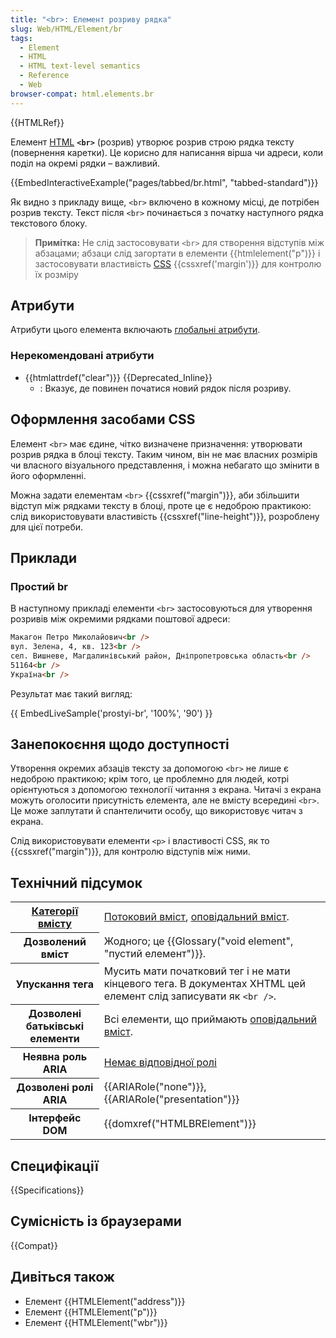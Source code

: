 ```yaml
---
title: "<br>: Елемент розриву рядка"
slug: Web/HTML/Element/br
tags:
  - Element
  - HTML
  - HTML text-level semantics
  - Reference
  - Web
browser-compat: html.elements.br
---
```


{{HTMLRef}}

Елемент [HTML](/uk/docs/Web/HTML) **`<br>`** (розрив) утворює розрив строю рядка тексту (повернення каретки). Це корисно для написання вірша чи адреси, коли поділ на окремі рядки – важливий.

{{EmbedInteractiveExample("pages/tabbed/br.html", "tabbed-standard")}}

Як видно з прикладу вище, `<br>` включено в кожному місці, де потрібен розрив тексту. Текст після `<br>` починається з початку наступного рядка текстового блоку.

> **Примітка:** Не слід застосовувати `<br>` для створення відступів між абзацами; абзаци слід загортати в елементи {{htmlelement("p")}} і застосовувати властивість [CSS](/uk/docs/Web/CSS) {{cssxref('margin')}} для контролю їх розміру

## Атрибути

Атрибути цього елемента включають [глобальні атрибути](/uk/docs/Web/HTML/Global_attributes).

### Нерекомендовані атрибути

- {{htmlattrdef("clear")}} {{Deprecated_Inline}}
  - : Вказує, де повинен початися новий рядок після розриву.

## Оформлення засобами CSS

Елемент `<br>` має єдине, чітко визначене призначення: утворювати розрив рядка в блоці тексту. Таким чином, він не має власних розмірів чи власного візуального представлення, і можна небагато що змінити в його оформленні.

Можна задати елементам `<br>` {{cssxref("margin")}}, аби збільшити відступ між рядками тексту в блоці, проте це є недоброю практикою: слід використовувати властивість {{cssxref("line-height")}}, розроблену для цієї потреби.

## Приклади

### Простий br

В наступному прикладі елементи `<br>` застосовуються для утворення розривів між окремими рядками поштової адреси:

```html
Макагон Петро Миколайович<br />
вул. Зелена, 4, кв. 123<br />
сел. Вишневе, Магдалинівський район, Дніпропетровська область<br />
51164<br />
Україна<br />
```

Результат має такий вигляд:

{{ EmbedLiveSample('prostyi-br', '100%', '90') }}

## Занепокоєння щодо доступності

Утворення окремих абзаців тексту за допомогою `<br>` не лише є недоброю практикою; крім того, це проблемно для людей, котрі орієнтуються з допомогою технології читання з екрана. Читачі з екрана можуть оголосити присутність елемента, але не вмісту всередині `<br>`. Це може заплутати й спантеличити особу, що використовує читач з екрана.

Слід використовувати елементи `<p>` і властивості CSS, як то {{cssxref("margin")}}, для контролю відступів між ними.

## Технічний підсумок

<table class="properties">
  <tbody>
    <tr>
      <th scope="row">
        <a href="/en-US/docs/Web/Guide/HTML/Content_categories"
          >Категорії вмісту</a
        >
      </th>
      <td>
        <a href="/en-US/docs/Web/Guide/HTML/Content_categories#flow_content"
          >Потоковий вміст</a
        >,
        <a href="/en-US/docs/Web/Guide/HTML/Content_categories#phrasing_content"
          >оповідальний вміст</a
        >.
      </td>
    </tr>
    <tr>
      <th scope="row">Дозволений вміст</th>
      <td>Жодного; це {{Glossary("void element", "пустий елемент")}}.</td>
    </tr>
    <tr>
      <th scope="row">Упускання тега</th>
      <td>
       Мусить мати початковий тег і не мати кінцевого тега. В документах XHTML цей елемент слід записувати як <code>&#x3C;br /></code>.
      </td>
    </tr>
    <tr>
      <th scope="row">Дозволені батьківські елементи</th>
      <td>
        Всі елементи, що приймають
        <a href="/en-US/docs/Web/Guide/HTML/Content_categories#opovidalnyi-vmist"
          >оповідальний вміст</a
        >.
      </td>
    </tr>
    <tr>
      <th scope="row">Неявна роль ARIA</th>
      <td>
        <a href="https://www.w3.org/TR/html-aria/#dfn-no-corresponding-role"
          >Немає відповідної ролі</a
        >
      </td>
    </tr>
    <tr>
      <th scope="row">Дозволені ролі ARIA</th>
      <td>
        {{ARIARole("none")}}, {{ARIARole("presentation")}}
      </td>
    </tr>
    <tr>
      <th scope="row">Інтерфейс DOM</th>
      <td>{{domxref("HTMLBRElement")}}</td>
    </tr>
  </tbody>
</table>

## Специфікації

{{Specifications}}

## Сумісність із браузерами

{{Compat}}

## Дивіться також

- Елемент {{HTMLElement("address")}}
- Елемент {{HTMLElement("p")}}
- Елемент {{HTMLElement("wbr")}}
